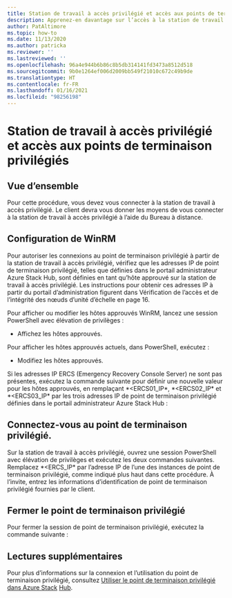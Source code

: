 ```yaml
---
title: Station de travail à accès privilégié et accès aux points de terminaison privilégiés
description: Apprenez-en davantage sur l’accès à la station de travail à accès privilégié et aux points de terminaison privilégiés.
author: PatAltimore
ms.topic: how-to
ms.date: 11/13/2020
ms.author: patricka
ms.reviewer: ''
ms.lastreviewed: ''
ms.openlocfilehash: 96a4e944b6b86c8b5db314141fd3473a8512d518
ms.sourcegitcommit: 9b0e1264ef006d2009bb549f21010c672c49b9de
ms.translationtype: HT
ms.contentlocale: fr-FR
ms.lasthandoff: 01/16/2021
ms.locfileid: "98256198"
---
```

# <a name="privileged-access-workstation-and-privileged-endpoint-access"></a>Station de travail à accès privilégié et accès aux points de terminaison privilégiés

## <a name="overview"></a>Vue d’ensemble

Pour cette procédure, vous devez vous connecter à la station de travail à accès privilégié. Le client devra vous donner les moyens de vous connecter à la station de travail à accès privilégié à l’aide du Bureau à distance.

## <a name="configuring-the-winrm"></a>Configuration de WinRM

Pour autoriser les connexions au point de terminaison privilégié à partir de la station de travail à accès privilégié, vérifiez que les adresses IP de point de terminaison privilégié, telles que définies dans le portail administrateur Azure Stack Hub, sont définies en tant qu’hôte approuvé sur la station de travail à accès privilégié. Les instructions pour obtenir ces adresses IP à partir du portail d’administration figurent dans Vérification de l’accès et de l’intégrité des nœuds d’unité d’échelle en page 16.

Pour afficher ou modifier les hôtes approuvés WinRM, lancez une session PowerShell avec élévation de privilèges :

-   Affichez les hôtes approuvés.

Pour afficher les hôtes approuvés actuels, dans PowerShell, exécutez :

-   Modifiez les hôtes approuvés.

Si les adresses IP ERCS (Emergency Recovery Console Server) ne sont pas présentes, exécutez la commande suivante pour définir une nouvelle valeur pour les hôtes approuvés, en remplaçant *\<ERCS01_IP\*, *\<ERCS02_IP\* et *\<ERCS03_IP\* par les trois adresses IP de point de terminaison privilégié définies dans le portail administrateur Azure Stack Hub :

## <a name="connect-to-the-privileged-endpoint"></a>Connectez-vous au point de terminaison privilégié.

Sur la station de travail à accès privilégié, ouvrez une session PowerShell avec élévation de privilèges et exécutez les deux commandes suivantes. Remplacez *\<ERCS_IP\* par l’adresse IP de l’une des instances de point de terminaison privilégié, comme indiqué plus haut dans cette procédure. À l’invite, entrez les informations d’identification de point de terminaison privilégié fournies par le client.

## <a name="close-the-privileged-endpoint"></a>Fermer le point de terminaison privilégié

Pour fermer la session de point de terminaison privilégié, exécutez la commande suivante :

## <a name="further-reading"></a>Lectures supplémentaires

Pour plus d’informations sur la connexion et l’utilisation du point de terminaison privilégié, consultez [Utiliser le point de terminaison privilégié dans Azure Stack](../../operator/azure-stack-privileged-endpoint.md)
[Hub](../../operator/azure-stack-privileged-endpoint.md).